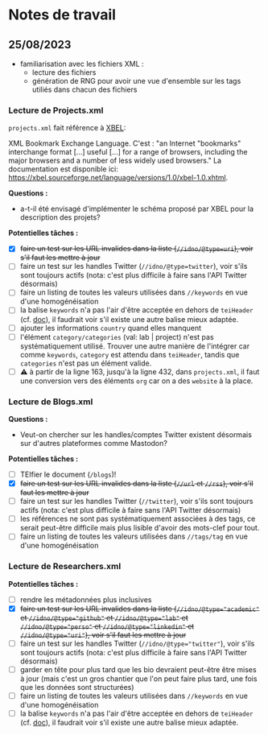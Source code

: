 # Notes de travail

## 25/08/2023

- familiarisation avec les fichiers XML : 
	- lecture des fichiers
	- génération de RNG pour avoir une vue d'ensemble sur les tags utiliés dans chacun des fichiers


### Lecture de Projects.xml

`projects.xml` fait référence à [XBEL](http://xbel.sourceforge.net): 

XML Bookmark Exchange Language. C'est : "an Internet "bookmarks" interchange format [...] useful [...] for a range of browsers, including the major browsers and a number of less widely used browsers." La documentation est disponible ici: https://xbel.sourceforge.net/language/versions/1.0/xbel-1.0.xhtml.

**Questions :** 
- a-t-il été envisagé d'implémenter le schéma proposé par XBEL pour la description des projets?

**Potentielles tâches :** 
- [x] ~~faire un test sur les URL invalides dans la liste (`//idno/@type=uri`), voir s'il faut les mettre à jour~~
- [ ] faire un test sur les handles Twitter (`//idno/@type=twitter`), voir s'ils sont toujours actifs (nota: c'est plus difficile à faire sans l'API Twitter désormais)
- [ ] faire un listing de toutes les valeurs utilisées dans `//keywords` en vue d'une homogénéisation
- [ ] la balise `keywords` n'a pas l'air d'être acceptée en dehors de `teiHeader` (cf. [doc](https://www.tei-c.org/release/doc/tei-p5-doc/en/html/examples-keywords.html)), il faudrait voir s'il existe une autre balise mieux adaptée.
- [ ] ajouter les informations `country` quand elles manquent
- [ ] l'élément `category/categories` (val: lab | project) n'est pas systématiquement utilisé. Trouver une autre manière de l'intégrer car comme `keywords`, `category` est attendu dans `teiHeader`, tandis que `categories` n'est pas un élément valide.
- [ ] :warning: à partir de la ligne 163, jusqu'à la ligne 432, dans `projects.xml`, il faut une conversion vers des éléments `org` car on a des `website` à la place.

### Lecture de Blogs.xml

**Questions :** 
- Veut-on chercher sur les handles/comptes Twitter existent désormais sur d'autres plateformes comme Mastodon?

**Potentielles tâches :** 
- [ ] TEIfier le document (`/blogs`)!
- [x] ~~faire un test sur les URL invalides dans la liste (`//url` et `//rss`), voir s'il faut les mettre à jour~~
- [ ] faire un test sur les handles Twitter (`//twitter`), voir s'ils sont toujours actifs (nota: c'est plus difficile à faire sans l'API Twitter désormais)
- [ ] les références ne sont pas systématiquement associées à des tags, ce serait peut-être difficile mais plus lisible d'avoir des mots-clef pour tout.
- [ ] faire un listing de toutes les valeurs utilisées dans `//tags/tag` en vue d'une homogénéisation

### Lecture de Researchers.xml 

**Potentielles tâches :** 
- [ ] rendre les métadonnées plus inclusives
- [x] ~~faire un test sur les URL invalides dans la liste (`//idno/@type="academic"` et `//idno/@type="github"` et `//idno/@type="lab"` et `//idno/@type="perso"` et `//idno/@type="linkedin"` et `//idno/@type="uri"`), voir s'il faut les mettre à jour~~
- [ ] faire un test sur les handles Twitter (`//idno/@type="twitter"`), voir s'ils sont toujours actifs (nota: c'est plus difficile à faire sans l'API Twitter désormais)
- [ ] garder en tête pour plus tard que les bio devraient peut-être être mises à jour (mais c'est un gros chantier que l'on peut faire plus tard, une fois que les données sont structurées)
- [ ] faire un listing de toutes les valeurs utilisées dans `//keywords` en vue d'une homogénéisation
- [ ] la balise `keywords` n'a pas l'air d'être acceptée en dehors de `teiHeader` (cf. [doc](https://www.tei-c.org/release/doc/tei-p5-doc/en/html/examples-keywords.html)), il faudrait voir s'il existe une autre balise mieux adaptée.